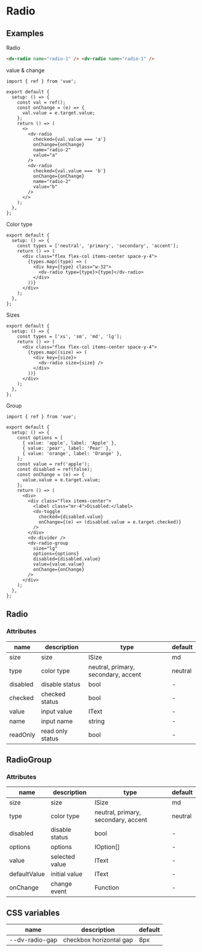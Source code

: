 # Radio

## Examples

Radio

```html :::demo
<dv-radio name="radio-1" /> <dv-radio name="radio-1" />
```

value & change

```tsx :::run
import { ref } from 'vue';

export default {
  setup: () => {
    const val = ref();
    const onChange = (e) => {
      val.value = e.target.value;
    };
    return () => (
      <>
        <dv-radio
          checked={val.value === 'a'}
          onChange={onChange}
          name="radio-2"
          value="a"
        />
        <dv-radio
          checked={val.value === 'b'}
          onChange={onChange}
          name="radio-2"
          value="b"
        />
      </>
    );
  },
};
```

Color type

```tsx :::run
export default {
  setup: () => {
    const types = ['neutral', 'primary', 'secondary', 'accent'];
    return () => (
      <div class="flex flex-col items-center space-y-4">
        {types.map((type) => (
          <div key={type} class="w-32">
            <dv-radio type={type}>{type}</dv-radio>
          </div>
        ))}
      </div>
    );
  },
};
```

Sizes

```tsx :::run
export default {
  setup: () => {
    const types = ['xs', 'sm', 'md', 'lg'];
    return () => (
      <div class="flex flex-col items-center space-y-4">
        {types.map((size) => (
          <div key={size}>
            <dv-radio size={size} />
          </div>
        ))}
      </div>
    );
  },
};
```

Group

```tsx :::run
import { ref } from 'vue';

export default {
  setup: () => {
    const options = [
      { value: 'apple', label: 'Apple' },
      { value: 'pear', label: 'Pear' },
      { value: 'orange', label: 'Orange' },
    ];
    const value = ref('apple');
    const disabled = ref(false);
    const onChange = (e) => {
      value.value = e.target.value;
    };
    return () => (
      <div>
        <div class="flex items-center">
          <label class="mr-4">Disabled:</label>
          <dv-toggle
            checked={disabled.value}
            onChange={(e) => (disabled.value = e.target.checked)}
          />
        </div>
        <dv-divider />
        <dv-radio-group
          size="lg"
          options={options}
          disabled={disabled.value}
          value={value.value}
          onChange={onChange}
        />
      </div>
    );
  },
};
```

## Radio

### Attributes

| name     | description      | type                                | default |
| -------- | ---------------- | ----------------------------------- | ------- |
| size     | size             | ISize                               | md      |
| type     | color type       | neutral, primary, secondary, accent | neutral |
| disabled | disable status   | bool                                | -       |
| checked  | checked status   | bool                                | -       |
| value    | input value      | IText                               | -       |
| name     | input name       | string                              | -       |
| readOnly | read only status | bool                                | -       |

## RadioGroup

### Attributes

| name         | description    | type                                | default |
| ------------ | -------------- | ----------------------------------- | ------- |
| size         | size           | ISize                               | md      |
| type         | color type     | neutral, primary, secondary, accent | neutral |
| disabled     | disable status | bool                                | -       |
| options      | options        | IOption[]                           | -       |
| value        | selected value | IText                               | -       |
| defaultValue | initial value  | IText                               | -       |
| onChange     | change event   | Function                            | -       |

## CSS variables

| name           | description             | default |
| -------------- | ----------------------- | ------- |
| --dv-radio-gap | checkbox horizontal gap | 8px     |
